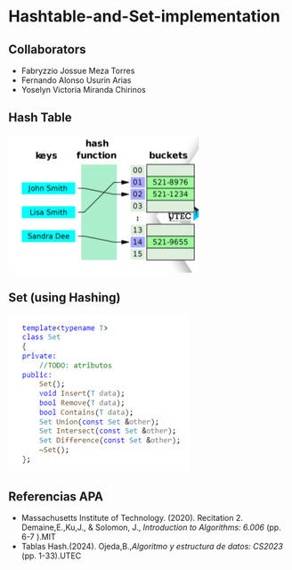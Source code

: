 # Hashtable-and-Set-implementation
## Collaborators
- Fabryzzio Jossue Meza Torres
- Fernando Alonso Usurin Arias
- Yoselyn Victoria Miranda Chirinos
## Hash Table
![](hash.png)
## Set (using Hashing)
![](set.png)
## Referencias APA
- Massachusetts Institute of Technology. (2020). Recitation 2. Demaine,E.,Ku,J., & Solomon, J., *Introduction to Algorithms: 6.006* (pp. 6-7 ).MIT
- Tablas Hash.(2024). Ojeda,B.,*Algoritmo y estructura de datos: CS2023* (pp. 1-33).UTEC

